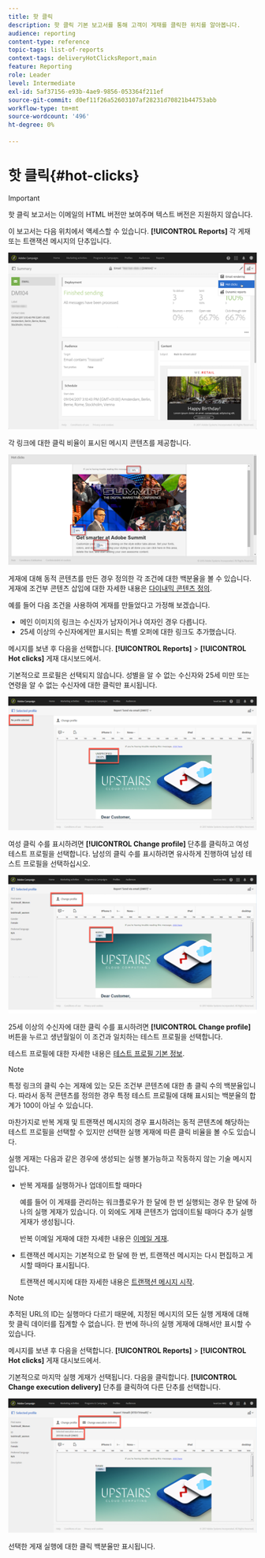 ```yaml
---
title: 핫 클릭
description: 핫 클릭 기본 보고서를 통해 고객이 게재를 클릭한 위치를 알아봅니다.
audience: reporting
content-type: reference
topic-tags: list-of-reports
context-tags: deliveryHotClicksReport,main
feature: Reporting
role: Leader
level: Intermediate
exl-id: 5af37156-e93b-4ae9-9856-053364f211ef
source-git-commit: d0ef11f26a52603107af28231d70821b44753abb
workflow-type: tm+mt
source-wordcount: '496'
ht-degree: 0%

---
```


# 핫 클릭{#hot-clicks}

>[!IMPORTANT]
>
>핫 클릭 보고서는 이메일의 HTML 버전만 보여주며 텍스트 버전은 지원하지 않습니다.

이 보고서는 다음 위치에서 액세스할 수 있습니다. **[!UICONTROL Reports]** 각 게재 또는 트랜잭션 메시지의 단추입니다.

![](assets/delivery_reports_hot-clicks_4.png)

각 링크에 대한 클릭 비율이 표시된 메시지 콘텐츠를 제공합니다.

![](assets/delivery_reports_10.png)

게재에 대해 동적 콘텐츠를 만든 경우 정의한 각 조건에 대한 백분율을 볼 수 있습니다. 게재에 조건부 콘텐츠 삽입에 대한 자세한 내용은 [다이내믹 콘텐츠 정의](../../designing/using/personalization.md#defining-dynamic-content-in-an-email).

예를 들어 다음 조건을 사용하여 게재를 만들었다고 가정해 보겠습니다.

* 메인 이미지의 링크는 수신자가 남자이거나 여자인 경우 다릅니다.
* 25세 이상의 수신자에게만 표시되는 특별 오퍼에 대한 링크도 추가했습니다.

메시지를 보낸 후 다음을 선택합니다. **[!UICONTROL Reports]** > **[!UICONTROL Hot clicks]** 게재 대시보드에서.

기본적으로 프로필은 선택되지 않습니다. 성별을 알 수 없는 수신자와 25세 미만 또는 연령을 알 수 없는 수신자에 대한 클릭만 표시됩니다.

![](assets/delivery_reports_hot-clicks_1.png)

여성 클릭 수를 표시하려면 **[!UICONTROL Change profile]** 단추를 클릭하고 여성 테스트 프로필을 선택합니다. 남성의 클릭 수를 표시하려면 유사하게 진행하여 남성 테스트 프로필을 선택하십시오.

![](assets/delivery_reports_hot-clicks_2.png)

25세 이상의 수신자에 대한 클릭 수를 표시하려면 **[!UICONTROL Change profile]** 버튼을 누르고 생년월일이 이 조건과 일치하는 테스트 프로필을 선택합니다.

테스트 프로필에 대한 자세한 내용은 [테스트 프로필 기본 정보](../../audiences/using/managing-test-profiles.md).

>[!NOTE]
>
>특정 링크의 클릭 수는 게재에 있는 모든 조건부 콘텐츠에 대한 총 클릭 수의 백분율입니다. 따라서 동적 콘텐츠를 정의한 경우 특정 테스트 프로필에 대해 표시되는 백분율의 합계가 100이 아닐 수 있습니다.

마찬가지로 반복 게재 및 트랜잭션 메시지의 경우 표시하려는 동적 콘텐츠에 해당하는 테스트 프로필을 선택할 수 있지만 선택한 실행 게재에 따른 클릭 비율을 볼 수도 있습니다.

실행 게재는 다음과 같은 경우에 생성되는 실행 불가능하고 작동하지 않는 기술 메시지입니다.

* 반복 게재를 실행하거나 업데이트할 때마다

  예를 들어 이 게재를 관리하는 워크플로우가 한 달에 한 번 실행되는 경우 한 달에 하나의 실행 게재가 있습니다. 이 외에도 게재 콘텐츠가 업데이트될 때마다 추가 실행 게재가 생성됩니다.

  반복 이메일 게재에 대한 자세한 내용은 [이메일 게재](../../automating/using/email-delivery.md).

* 트랜잭션 메시지는 기본적으로 한 달에 한 번, 트랜잭션 메시지는 다시 편집하고 게시할 때마다 표시됩니다.

  트랜잭션 메시지에 대한 자세한 내용은 [트랜잭션 메시지 시작](../../channels/using/getting-started-with-transactional-msg.md).

>[!NOTE]
>
>추적된 URL의 ID는 실행마다 다르기 때문에, 지정된 메시지의 모든 실행 게재에 대해 핫 클릭 데이터를 집계할 수 없습니다. 한 번에 하나의 실행 게재에 대해서만 표시할 수 있습니다.

메시지를 보낸 후 다음을 선택합니다. **[!UICONTROL Reports]** > **[!UICONTROL Hot clicks]** 게재 대시보드에서.

기본적으로 마지막 실행 게재가 선택됩니다. 다음을 클릭합니다. **[!UICONTROL Change execution delivery]** 단추를 클릭하여 다른 단추를 선택합니다.

![](assets/delivery_reports_hot-clicks_3.png)

선택한 게재 실행에 대한 클릭 백분율만 표시됩니다.
